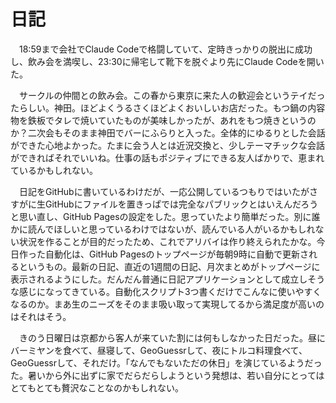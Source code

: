 # 日記

　18:59まで会社でClaude Codeで格闘していて、定時きっかりの脱出に成功し、飲み会を満喫し、23:30に帰宅して靴下を脱ぐより先にClaude Codeを開いた。

　サークルの仲間との飲み会。この春から東京に来た人の歓迎会というテイだったらしい。神田。ほどよくうるさくほどよくおいしいお店だった。もつ鍋の内容物を鉄板でタレで焼いていたものが美味しかったが、あれをもつ焼きというのか？二次会もそのまま神田でバーにふらりと入った。全体的にゆるりとした会話ができた心地よかった。たまに会う人とは近況交換と、少しテーマチックな会話ができればそれでいいね。仕事の話もポジティブにできる友人ばかりで、恵まれているかもしれない。

　日記をGitHubに書いているわけだが、一応公開しているつもりではいたがさすがに生GitHubにファイルを置きっぱでは完全なパブリックとはいえんだろうと思い直し、GitHub Pagesの設定をした。思っていたより簡単だった。別に誰かに読んでほしいと思っているわけではないが、読んでいる人がいるかもしれない状況を作ることが目的だったため、これでアリバイは作り終えられたかな。今日作った自動化は、GitHub Pagesのトップページが毎朝9時に自動で更新されるというもの。最新の日記、直近の1週間の日記、月次まとめがトップページに表示されるようにした。だんだん普通に日記アプリケーションとして成立しそうな感じになってきている。自動化スクリプト3つ書くだけでこんなに使いやすくなるのか。まあ生のニーズをそのまま吸い取って実現してるから満足度が高いのはそれはそう。

　きのう日曜日は京都から客人が来ていた割には何もしなかった日だった。昼にバーミヤンを食べて、昼寝して、GeoGuessrして、夜にトルコ料理食べて、GeoGuessrして、それだけ。「なんでもないただの休日」を演じているようだった。暑いから外に出ずに家でだらだらしようという発想は、若い自分にとってはとてもとても贅沢なことなのかもしれない。

